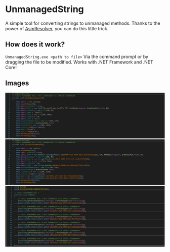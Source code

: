 # UnmanagedString
A simple tool for converting strings to unmanaged methods. Thanks to the power of [AsmResolver](https://github.com/Washi1337/AsmResolver), you can do this little trick.

## How does it work?
`UnmanagedString.exe <path to file>`
Via the command prompt or by dragging the file to be modified. Works with .NET Framework and .NET Core!

## Images
![alt text](/img/img1.png)
![alt text](/img/img2.png)
![alt text](/img/img3.png)
